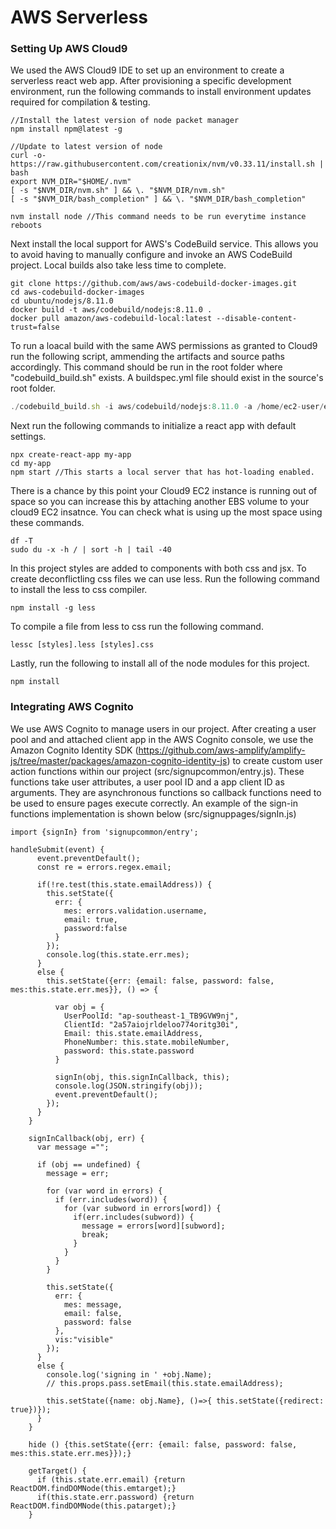 # AWS Serverless


### Setting Up AWS Cloud9
We used the AWS Cloud9 IDE to set up an environment to create a serverless react web app. After provisioning a specific development environment, run the following commands to install environment updates required for compilation & testing.
```
//Install the latest version of node packet manager
npm install npm@latest -g

//Update to latest version of node
curl -o- https://raw.githubusercontent.com/creationix/nvm/v0.33.11/install.sh | bash
export NVM_DIR="$HOME/.nvm"
[ -s "$NVM_DIR/nvm.sh" ] && \. "$NVM_DIR/nvm.sh"
[ -s "$NVM_DIR/bash_completion" ] && \. "$NVM_DIR/bash_completion"

nvm install node //This command needs to be run everytime instance reboots
```

Next install the local support for AWS's CodeBuild service. This allows you to avoid having to manually configure and invoke an AWS CodeBuild project. Local builds also take less time to complete. 
```
git clone https://github.com/aws/aws-codebuild-docker-images.git
cd aws-codebuild-docker-images
cd ubuntu/nodejs/8.11.0
docker build -t aws/codebuild/nodejs:8.11.0 .
docker pull amazon/aws-codebuild-local:latest --disable-content-trust=false
```

To run a loacal build with the same AWS permissions as granted to Cloud9 run the following script, ammending the artifacts and source paths accordingly. This command should be run in the root folder where "codebuild_build.sh" exists. A buildspec.yml file should exist in the source's root folder.
```javascript
./codebuild_build.sh -i aws/codebuild/nodejs:8.11.0 -a /home/ec2-user/environment/artifacts -s /home/ec2-user/environment/signUpInt -c
```

Next run the following commands to initialize a react app with default settings.
```
npx create-react-app my-app
cd my-app
npm start //This starts a local server that has hot-loading enabled.
```

There is a chance by this point your Cloud9 EC2 instance is running out of space so you can increase this by attaching another EBS volume to your cloud9 EC2 insatnce. You can check what is using up the most space using these commands.
```
df -T 
sudo du -x -h / | sort -h | tail -40
```

In this project styles are added to components with both css and jsx. To create deconflictling css files we can use less. Run the following command to install the less to css compiler.
```
npm install -g less
```

To compile a file from less to css run the following command.
```
lessc [styles].less [styles].css 
```

Lastly, run the following to install all of the node modules for this project.
```
npm install
```


### Integrating AWS Cognito

We use AWS Cognito to manage users in our project. After creating a user pool and and attached client app in the AWS Cognito console, we use the Amazon Cognito Identity SDK (https://github.com/aws-amplify/amplify-js/tree/master/packages/amazon-cognito-identity-js) to create custom user action functions within our project (src/signupcommon/entry.js). These functions take user attributes, a user pool ID and a app client ID as arguments. They are asynchronous functions so callback functions need to be used to ensure pages execute correctly. An example of the sign-in functions implementation is shown below (src/signuppages/signIn.js)
```
import {signIn} from 'signupcommon/entry';

handleSubmit(event) {
      event.preventDefault();
      const re = errors.regex.email;
      
      if(!re.test(this.state.emailAddress)) {
        this.setState({
          err: {
            mes: errors.validation.username,
            email: true,
            password:false
          }
        });
        console.log(this.state.err.mes);
      }
      else {
        this.setState({err: {email: false, password: false, mes:this.state.err.mes}}, () => {
          
          var obj = {
            UserPoolId: "ap-southeast-1_TB9GVW9nj",
            ClientId: "2a57aiojrldeloo774oritg30i",
            Email: this.state.emailAddress,
            PhoneNumber: this.state.mobileNumber,
            password: this.state.password
          }
          
          signIn(obj, this.signInCallback, this);
          console.log(JSON.stringify(obj));
          event.preventDefault();
        });  
      }
    }
    
    signInCallback(obj, err) {
      var message ="";
      
      if (obj == undefined) {
        message = err;
        
        for (var word in errors) {
          if (err.includes(word)) {
            for (var subword in errors[word]) {
              if(err.includes(subword)) {
                message = errors[word][subword]; 
                break;
              }
            }
          }
        }
        
        this.setState({
          err: {
            mes: message,
            email: false,
            password: false
          },
          vis:"visible"
        });
      }
      else {
        console.log('signing in ' +obj.Name);
        // this.props.pass.setEmail(this.state.emailAddress);
      
        this.setState({name: obj.Name}, ()=>{ this.setState({redirect: true})});
      }
    }
    
    hide () {this.setState({err: {email: false, password: false, mes:this.state.err.mes}});}
    
    getTarget() {
      if (this.state.err.email) {return ReactDOM.findDOMNode(this.emtarget);}
      if(this.state.err.password) {return ReactDOM.findDOMNode(this.patarget);}
    }
```


